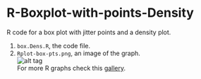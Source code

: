 # R-Boxplot-with-points-Density  
R code for a box plot with jitter points and a density plot.  
1. `box.Dens.R`, the code file.  
2. `Rplot-box-pts.png`, an image of the graph.  
![alt tag](https://github.com/rcruces/R-Boxplot-with-points-Density/Rplot-box-pts.png)  
For more R graphs check this [gallery](http://www.r-graph-gallery.com).

